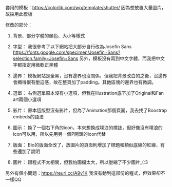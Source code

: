 套用的模板：https://colorlib.com/wp/template/shutter/
因為想放置大量圖片，故採用此模板

修改的部分：
1.	背景、部分字體的顏色、大小等樣式

2.	字型：
我很參考了以下網站把大部分自行改為Josefin Sans https://fonts.google.com/specimen/Josefin+Sans?selection.family=Josefin+Sans
另外，模板沒有寫到中文字體，而我把中文字都指定用微軟正黑體

3.	邊界：
模板網站是全黑，沒有邊界也沒關係，但我把背景改白的之後，沒邊界會顯得很有壓迫感，故在整頁加了padding。其他區塊的邊界也有微調。

4.	選單：
右側選單原本沒有小選項，但我在Illustration底下加了Original和Fan art兩個小選項

5.	影片：
原本這版型沒有影片，但為了Animation那個頁面，我去找了Boostrap embeds的語法

6.	圖示：
換了一個右下角的icon，本來想換成噗浪的標誌，但好像沒有噗浪的icon可以用，所以先用另一個P開頭的icon代替

7.	版面：
Bio的版面全改了，放圖片的頁面則增加了標題和類似底線的紅線，有些還加了說明

8.	圖片：
跟程式不太相關，但我怕圖檔太大，所以壓縮了不少圖片_(:3


另外有個小問題：https://reurl.cc/A9y1K
我沒有動到這部份的程式，但效果卻不一樣QQ
